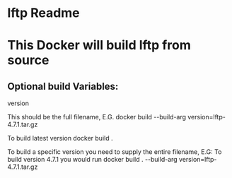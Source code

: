 # lftp Readme
# This Docker will build lftp from source

Optional build Variables: 
-------------------------------
version         

This should be the full filename, E.G. docker build --build-arg version=lftp-4.7.1.tar.gz

To build latest version
docker build .

To build a specific version you need to supply the entire filename, 
E.G: To build version 4.7.1 you would run
docker build . --build-arg version=lftp-4.7.1.tar.gz 
